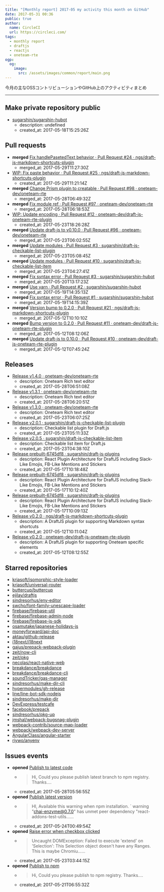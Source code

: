 ```yaml
---
title: "[Monthly report] 2017-05 my activity this month on GitHub"
date: 2017-05-31 00:36
public: true
author:
  name: CircleCI
  url: https://circleci.com/
tags:
  - monthly report
  - draftjs
  - reactjs
  - oneteam-rte
ogp:
  og:
    image:
      src: /assets/images/common/report/main.png
---
```


今月の主なOSSコントリビューションやGitHub上のアクティビティまとめ

***

## Make private repository public

- [sugarshin/sugarshin-hubot](https://github.com/sugarshin/sugarshin-hubot)
  - description: undefined
  - created_at: 2017-05-18T15:25:26Z

## Pull requests

- **merged** [Fix handlePasetedText behavior · Pull Request #24 · ngs/draft-js-markdown-shortcuts-plugin](https://github.com/ngs/draft-js-markdown-shortcuts-plugin/pull/24)
  - merged_at: 2017-05-29T11:27:30Z
- [WIP: Fix paste behavior · Pull Request #25 · ngs/draft-js-markdown-shortcuts-plugin](https://github.com/ngs/draft-js-markdown-shortcuts-plugin/pull/25)
  - created_at: 2017-05-29T11:21:14Z
- **merged** [Change Prism plugin to creatable · Pull Request #98 · oneteam-dev/oneteam-rte](https://github.com/oneteam-dev/oneteam-rte/pull/98)
  - merged_at: 2017-05-28T06:49:32Z
- **merged** [Fix module ref · Pull Request #97 · oneteam-dev/oneteam-rte](https://github.com/oneteam-dev/oneteam-rte/pull/97)
  - merged_at: 2017-05-28T06:18:53Z
- [WIP: Update encoding · Pull Request #12 · oneteam-dev/draft-js-oneteam-rte-plugin](https://github.com/oneteam-dev/draft-js-oneteam-rte-plugin/pull/12)
  - created_at: 2017-05-23T18:26:28Z
- **merged** [Update draft-js to v0.10.0 · Pull Request #96 · oneteam-dev/oneteam-rte](https://github.com/oneteam-dev/oneteam-rte/pull/96)
  - merged_at: 2017-05-23T06:02:55Z
- **merged** [Update modules · Pull Request #3 · sugarshin/draft-js-checkable-list-plugin](https://github.com/sugarshin/draft-js-checkable-list-plugin/pull/3)
  - merged_at: 2017-05-23T05:08:45Z
- **merged** [Update modules · Pull Request #10 · sugarshin/draft-js-checkable-list-item](https://github.com/sugarshin/draft-js-checkable-list-item/pull/10)
  - merged_at: 2017-05-23T04:27:41Z
- **merged** [Fix syntax error · Pull Request #3 · sugarshin/sugarshin-hubot](https://github.com/sugarshin/sugarshin-hubot/pull/3)
  - merged_at: 2017-05-20T13:17:23Z
- **merged** [Use yarn · Pull Request #2 · sugarshin/sugarshin-hubot](https://github.com/sugarshin/sugarshin-hubot/pull/2)
  - merged_at: 2017-05-19T14:35:13Z
- **merged** [Fix syntax error · Pull Request #1 · sugarshin/sugarshin-hubot](https://github.com/sugarshin/sugarshin-hubot/pull/1)
  - merged_at: 2017-05-19T14:15:39Z
- **merged** [Version bump to 0.2.0 · Pull Request #21 · ngs/draft-js-markdown-shortcuts-plugin](https://github.com/ngs/draft-js-markdown-shortcuts-plugin/pull/21)
  - merged_at: 2017-05-12T10:10:10Z
- **merged** [Bump version to 0.2.0 · Pull Request #11 · oneteam-dev/draft-js-oneteam-rte-plugin](https://github.com/oneteam-dev/draft-js-oneteam-rte-plugin/pull/11)
  - merged_at: 2017-05-12T08:12:06Z
- **merged** [Update draft-js to 0.10.0 · Pull Request #10 · oneteam-dev/draft-js-oneteam-rte-plugin](https://github.com/oneteam-dev/draft-js-oneteam-rte-plugin/pull/10)
  - merged_at: 2017-05-12T07:45:24Z

## Releases

- [Release v1.4.0 · oneteam-dev/oneteam-rte](https://github.com/oneteam-dev/oneteam-rte/releases/tag/v1.4.0)
  - description: Oneteam Rich text editor
  - created_at: 2017-05-28T06:51:08Z
- [Release v1.3.1 · oneteam-dev/oneteam-rte](https://github.com/oneteam-dev/oneteam-rte/releases/tag/v1.3.1)
  - description: Oneteam Rich text editor
  - created_at: 2017-05-28T06:20:51Z
- [Release v1.3.0 · oneteam-dev/oneteam-rte](https://github.com/oneteam-dev/oneteam-rte/releases/tag/v1.3.0)
  - description: Oneteam Rich text editor
  - created_at: 2017-05-23T06:07:25Z
- [Release v2.0.1 · sugarshin/draft-js-checkable-list-plugin](https://github.com/sugarshin/draft-js-checkable-list-plugin/releases/tag/v2.0.1)
  - description: Checkable list plugin for Draft.js
  - created_at: 2017-05-23T05:11:33Z
- [Release v2.0.5 · sugarshin/draft-js-checkable-list-item](https://github.com/sugarshin/draft-js-checkable-list-item/releases/tag/v2.0.5)
  - description: Checkable list item for Draft.js
  - created_at: 2017-05-23T04:38:10Z
- [Release prebuilt-6745df8 · sugarshin/draft-js-plugins](https://github.com/sugarshin/draft-js-plugins/releases/tag/prebuilt-6745df8)
  - description: React Plugin Architecture for DraftJS including Slack-Like Emojis, FB-Like Mentions and Stickers
  - created_at: 2017-05-17T10:18:48Z
- [Release prebuilt-6745df8 · sugarshin/draft-js-plugins](https://github.com/sugarshin/draft-js-plugins/releases/tag/prebuilt-6745df8)
  - description: React Plugin Architecture for DraftJS including Slack-Like Emojis, FB-Like Mentions and Stickers
  - created_at: 2017-05-17T10:12:40Z
- [Release prebuilt-6745df8 · sugarshin/draft-js-plugins](https://github.com/sugarshin/draft-js-plugins/releases/tag/prebuilt-6745df8)
  - description: React Plugin Architecture for DraftJS including Slack-Like Emojis, FB-Like Mentions and Stickers
  - created_at: 2017-05-17T10:09:13Z
- [Release v0.2.0 · ngs/draft-js-markdown-shortcuts-plugin](https://github.com/ngs/draft-js-markdown-shortcuts-plugin/releases/tag/v0.2.0)
  - description: A DraftJS plugin for supporting Markdown syntax shortcuts
  - created_at: 2017-05-12T10:11:04Z
- [Release v0.2.0 · oneteam-dev/draft-js-oneteam-rte-plugin](https://github.com/oneteam-dev/draft-js-oneteam-rte-plugin/releases/tag/v0.2.0)
  - description: A DraftJS plugin for supporting Oneteam specific elements
  - created_at: 2017-05-12T08:12:55Z

## Starred repositories

- [kriasoft/isomorphic-style-loader](https://github.com/kriasoft/isomorphic-style-loader)
- [kriasoft/universal-router](https://github.com/kriasoft/universal-router)
- [buttercup/buttercup](https://github.com/buttercup/buttercup)
- [ejilay/draftjs](https://github.com/ejilay/draftjs)
- [sindresorhus/env-editor](https://github.com/sindresorhus/env-editor)
- [swcho/font-family-unescape-loader](https://github.com/swcho/font-family-unescape-loader)
- [firebase/firebase-util](https://github.com/firebase/firebase-util)
- [firebase/firebase-admin-node](https://github.com/firebase/firebase-admin-node)
- [firebase/firebase-js-sdk](https://github.com/firebase/firebase-js-sdk)
- [osamutake/japanese-holidays-js](https://github.com/osamutake/japanese-holidays-js)
- [moneyforward/api-doc](https://github.com/moneyforward/api-doc)
- [aktau/github-release](https://github.com/aktau/github-release)
- [i18next/i18next](https://github.com/i18next/i18next)
- [gajus/prepack-webpack-plugin](https://github.com/gajus/prepack-webpack-plugin)
- [zeit/now-cli](https://github.com/zeit/now-cli)
- [zeit/pkg](https://github.com/zeit/pkg)
- [necolas/react-native-web](https://github.com/necolas/react-native-web)
- [breakdance/breakdance](https://github.com/breakdance/breakdance)
- [breakdance/breakdance-cli](https://github.com/breakdance/breakdance-cli)
- [soundTricker/gas-manager](https://github.com/soundTricker/gas-manager)
- [sindresorhus/make-dir-cli](https://github.com/sindresorhus/make-dir-cli)
- [hypermodules/gh-release](https://github.com/hypermodules/gh-release)
- [line/line-bot-sdk-nodejs](https://github.com/line/line-bot-sdk-nodejs)
- [sindresorhus/make-dir](https://github.com/sindresorhus/make-dir)
- [DevExpress/testcafe](https://github.com/DevExpress/testcafe)
- [facebook/prepack](https://github.com/facebook/prepack)
- [sindresorhus/pkg-up](https://github.com/sindresorhus/pkg-up)
- [jmshal/webpack-bugsnag-plugin](https://github.com/jmshal/webpack-bugsnag-plugin)
- [webpack-contrib/source-map-loader](https://github.com/webpack-contrib/source-map-loader)
- [webpack/webpack-dev-server](https://github.com/webpack/webpack-dev-server)
- [AngularClass/angular-starter](https://github.com/AngularClass/angular-starter)
- [riywo/anyenv](https://github.com/riywo/anyenv)

## Issues events

- **opened** [Publish to latest code](https://github.com/LukeAskew/prism-github/issues/2)
  - > Hi,    Could you please publish latest branch to npm registry.  Thanks....
  - created_at: 2017-05-28T05:56:55Z
- **opened** [Publish latest version](https://github.com/producthunt/chai-enzyme/issues/178)
  - > HI,    Available this warning when npm installation.    `  warning "chai-enzyme@0.7.0" has unmet peer dependency "react-addons-test-utils......
  - created_at: 2017-05-24T00:49:54Z
- **opened** [Raise error when checkbox clicked](https://github.com/sugarshin/draft-js-checkable-list-item/issues/9)
  - > Uncaught DOMException: Failed to execute 'extend' on 'Selection': This Selection object doesn't have any Ranges.    This is maybe Chromiu......
  - created_at: 2017-05-23T03:44:15Z
- **opened** [Publish to npm](https://github.com/swcho/font-family-unescape-loader/issues/1)
  - > Hi,    Could you please publish to npm registry.    Thanks....
  - created_at: 2017-05-21T06:55:32Z
